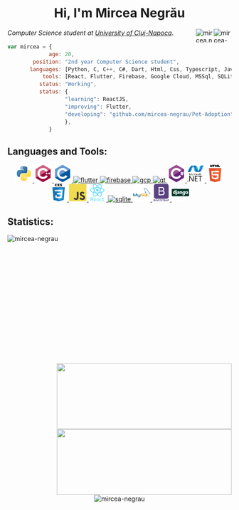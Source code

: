 <h1 align="center">Hi, I'm Mircea Negrău</h1>
<p align="left">
<i>Computer Science student at <a href="https://www.ubbcluj.ro/en/facultati/matematica_informatica">University of Cluj-Napoca</a></i>.<a href="https://linkedin.com/in/mircea-negrau" target="blank"><img align="right" src="https://raw.githubusercontent.com/rahuldkjain/github-profile-readme-generator/master/src/images/icons/Social/linked-in-alt.svg" alt="mircea-negrau" height="30" width="40" /></a>  
<a href="https://fb.com/mircea.ngr/" target="blank"><img align="right" src="https://raw.githubusercontent.com/rahuldkjain/github-profile-readme-generator/master/src/images/icons/Social/facebook.svg" alt="mircea.ngr" height="30" width="40" /></a>
</p>
 
```javascript
var mircea = {
             age: 20,
        position: "2nd year Computer Science student",
       languages: [Python, C, C++, C#, Dart, Html, Css, Typescript, Javascript, Sql],
           tools: [React, Flutter, Firebase, Google Cloud, MSSql, SQLite, MySql, .Net, Bootstrap, Django],
          status: "Working",
          status: {
                  "learning": ReactJS,
                  "improving": Flutter,
                  "developing": "github.com/mircea-negrau/Pet-Adoption"
                  },
             }
```

<h2 align="left">Languages and Tools:</h2>
<p align="center">
    <a href="https://www.python.org" target="_blank"> <img
            src="https://raw.githubusercontent.com/devicons/devicon/master/icons/python/python-original.svg"
            alt="python" width="40" height="40"/>
    </a>
    <a href="https://www.w3schools.com/cpp/" target="_blank"> <img
            src="https://raw.githubusercontent.com/devicons/devicon/master/icons/cplusplus/cplusplus-original.svg"
            alt="cplusplus" width="40" height="40"/>
    </a>
    <a href="https://www.cprogramming.com/" target="_blank"> <img
            src="https://raw.githubusercontent.com/devicons/devicon/master/icons/c/c-original.svg" alt="c" width="40"
            height="40"/>
    </a>
    <a href="https://flutter.dev" target="_blank"> <img
            src="https://www.vectorlogo.zone/logos/flutterio/flutterio-icon.svg" alt="flutter" width="40" height="40"/>
    </a>
    <a href="https://firebase.google.com/" target="_blank"> <img
            src="https://www.vectorlogo.zone/logos/firebase/firebase-icon.svg" alt="firebase" width="40" height="40"/>
    </a>
    <a href="https://cloud.google.com" target="_blank"> <img
            src="https://www.vectorlogo.zone/logos/google_cloud/google_cloud-icon.svg" alt="gcp" width="40"
            height="40"/>
    </a>
    <a href="https://www.qt.io/" target="_blank"> <img
            src="https://upload.wikimedia.org/wikipedia/commons/0/0b/Qt_logo_2016.svg" alt="qt" width="40" height="40"/>
    </a>
    <a href="https://www.w3schools.com/cs/" target="_blank"> <img
            src="https://raw.githubusercontent.com/devicons/devicon/master/icons/csharp/csharp-original.svg"
            alt="csharp"
            width="40" height="40"/>
    </a>
    <a href="https://dotnet.microsoft.com/" target="_blank"> <img
            src="https://raw.githubusercontent.com/devicons/devicon/master/icons/dot-net/dot-net-original-wordmark.svg"
            alt="dotnet" width="40" height="40"/>
    </a>
    <a href="https://www.w3.org/html/" target="_blank"> <img
            src="https://raw.githubusercontent.com/devicons/devicon/master/icons/html5/html5-original-wordmark.svg"
            alt="html5" width="40" height="40"/>
    </a>
    <a href="https://www.w3schools.com/css/" target="_blank"> <img
            src="https://raw.githubusercontent.com/devicons/devicon/master/icons/css3/css3-original-wordmark.svg"
            alt="css3"
            width="40" height="40"/>
    </a>
    <a href="https://developer.mozilla.org/en-US/docs/Web/JavaScript"
       target="_blank"> <img
            src="https://raw.githubusercontent.com/devicons/devicon/master/icons/javascript/javascript-original.svg"
            alt="javascript" width="40" height="40"/>
    </a>
    <a href="https://reactjs.org/" target="_blank"> <img
            src="https://raw.githubusercontent.com/devicons/devicon/master/icons/react/react-original-wordmark.svg"
            alt="react" width="40" height="40"/>
    </a>
    <a href="https://www.sqlite.org/" target="_blank"> <img
            src="https://www.vectorlogo.zone/logos/sqlite/sqlite-icon.svg" alt="sqlite" width="40" height="40"/>
    </a>
    <a href="https://www.mysql.com/" target="_blank"> <img
            src="https://raw.githubusercontent.com/devicons/devicon/master/icons/mysql/mysql-original-wordmark.svg"
            alt="mysql" width="40" height="40"/>
    </a>
    <a href="https://getbootstrap.com" target="_blank">
        <img src="https://raw.githubusercontent.com/devicons/devicon/master/icons/bootstrap/bootstrap-plain-wordmark.svg"
             alt="bootstrap" width="40" height="40"/>
    </a>
    <a href="https://www.djangoproject.com/" target="_blank"> <img
            src="https://raw.githubusercontent.com/devicons/devicon/master/icons/django/django-original.svg"
            alt="django"
            width="40" height="40"/>
    </a>
</p>

<h2 align="left">Statistics:</h2>
<img align="left" src="https://metrics.lecoq.io/mircea-negrau" alt="mircea-negrau" width="375" height="289"/>
<img align="right" src="https://github-readme-stats.vercel.app/api?username=mircea-negrau&show_icons=true&theme=gruvbox&bg_color=151515&icon_color=f18c00&title_color=f18c00&text_color=fdfdfd&count_private=true&show_border=false" width="393" height="148"/>
<img align="right" src="https://github-readme-streak-stats.herokuapp.com/?user=mircea-negrau&count_private=true&theme=dark&show_border=false" width="393" height="148"/>
    
    
     
<br><br><br><br><br><br><br><br><br><br><br><br><br><br><br><br>

<p align="center"> <img src="https://komarev.com/ghpvc/?username=mircea-negrau&label=Profile%20views&color=0e75b6&style=flat" alt="mircea-negrau" /> </p>
